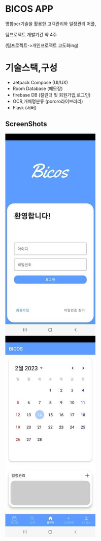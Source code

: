 # BICOS APP 
명함ocr기술을 활용한 고객관리와 일정관리 어플,

팀프로젝트 개발기간 약 4주
 
(팀프로젝트->개인프로젝트 고도화ing)

# 기술스택,구성
* Jetpack Compose (UI/UX)
* Room Database (메모장)
* firebase DB (캘린더 및 회원가입,로그인)
* OCR,개체명분류 (pororo라이브러리)
* Flask (서버)

## ScreenShots

![alt text](https://github.com/suminpark123/BICOS/blob/master/res/home.jpg)
![alt text](https://github.com/suminpark123/BICOS/blob/master/res/main.jpg)
